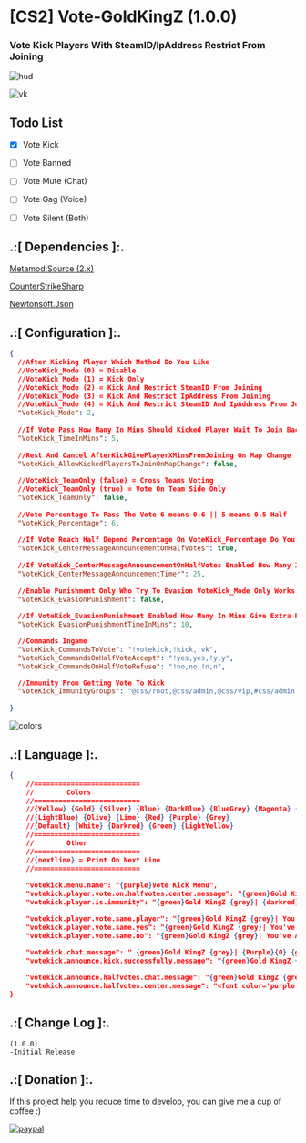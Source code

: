 # [CS2] Vote-GoldKingZ (1.0.0)

### Vote Kick Players With SteamID/IpAddress Restrict From Joining


![hud](https://github.com/oqyh/cs2-vote-kick/assets/48490385/8ae6ab2b-6772-48fb-8737-4a6aa479c3f1)

![vk](https://github.com/oqyh/cs2-Vote-GoldKingZ/assets/48490385/c9029fe0-3d29-4c9c-90e3-dc814c738c35)

## Todo List

- [x] Vote Kick 
- [ ] Vote Banned
- [ ] Vote Mute (Chat)
- [ ] Vote Gag (Voice)
- [ ] Vote Silent (Both)


## .:[ Dependencies ]:.
[Metamod:Source (2.x)](https://www.sourcemm.net/downloads.php/?branch=master)

[CounterStrikeSharp](https://github.com/roflmuffin/CounterStrikeSharp/releases)

[Newtonsoft.Json](https://www.nuget.org/packages/Newtonsoft.Json)

## .:[ Configuration ]:.
```json
{
  //After Kicking Player Which Method Do You Like
  //VoteKick_Mode (0) = Disable
  //VoteKick_Mode (1) = Kick Only
  //VoteKick_Mode (2) = Kick And Restrict SteamID From Joining
  //VoteKick_Mode (3) = Kick And Restrict IpAddress From Joining
  //VoteKick_Mode (4) = Kick And Restrict SteamID And IpAddress From Joining
  "VoteKick_Mode": 2,
  
  //If Vote Pass How Many In Mins Should Kicked Player Wait To Join Back
  "VoteKick_TimeInMins": 5,
  
  //Rest And Cancel AfterKickGivePlayerXMinsFromJoining On Map Change
  "VoteKick_AllowKickedPlayersToJoinOnMapChange": false,
  
  //VoteKick_TeamOnly (false) = Cross Teams Voting
  //VoteKick_TeamOnly (true) = Vote On Team Side Only
  "VoteKick_TeamOnly": false,
  
  //Vote Percentage To Pass The Vote 6 means 0.6 || 5 means 0.5 Half
  "VoteKick_Percentage": 6,
  
  //If Vote Reach Half Depend Percentage On VoteKick_Percentage Do You Want Annoce Player To Vote shortcut Depend [VoteKick_CommandsOnHalfVoteAccept] And [VoteKick_CommandsOnHalfVoteRefuse] To Kick Player Announced
  "VoteKick_CenterMessageAnnouncementOnHalfVotes": true,
  
  //If VoteKick_CenterMessageAnnouncementOnHalfVotes Enabled How Many In Secs To Show Message
  "VoteKick_CenterMessageAnnouncementTimer": 25,
  
  //Enable Punishment Only Who Try To Evasion VoteKick_Mode Only Works 2 to 4
  "VoteKick_EvasionPunishment": false,
  
  //If VoteKick_EvasionPunishment Enabled How Many In Mins Give Extra For Evasion Punishment
  "VoteKick_EvasionPunishmentTimeInMins": 10,

  //Commands Ingame
  "VoteKick_CommandsToVote": "!votekick,!kick,!vk",
  "VoteKick_CommandsOnHalfVoteAccept": "!yes,yes,!y,y",
  "VoteKick_CommandsOnHalfVoteRefuse": "!no,no,!n,n",

  //Immunity From Getting Vote To Kick
  "VoteKick_ImmunityGroups": "@css/root,@css/admin,@css/vip,#css/admin,#css/vip",
  
}
```

![colors](https://github.com/oqyh/cs2-vote-kick/assets/48490385/617503c9-fe77-480d-9ce2-fca5299cdcd5)



## .:[ Language ]:.
```json
{
    //==========================
    //        Colors
    //==========================
    //{Yellow} {Gold} {Silver} {Blue} {DarkBlue} {BlueGrey} {Magenta} {LightRed}
    //{LightBlue} {Olive} {Lime} {Red} {Purple} {Grey}
    //{Default} {White} {Darkred} {Green} {LightYellow}
    //==========================
    //        Other
    //==========================
    //{nextline} = Print On Next Line
    //==========================
	
    "votekick.menu.name": "{purple}Vote Kick Menu",
    "votekick.player.vote.on.halfvotes.center.message": "{green}Gold KingZ {grey}| {darkred}Please Wait For Timer To End",
    "votekick.player.is.immunity": "{green}Gold KingZ {grey}| {darkred}Vote Failed On {Purple}{0} {darkred}You Cant Vote Kick VIPs",//{0} Vip PlayerName 

    "votekick.player.vote.same.player": "{green}Gold KingZ {grey}| You've Already Voted To Kick {Purple}{0} {grey}[ {Olive}{1} {grey}/ {Olive}{2} {grey}]", //{0} PlayerName Vote On - {1} Votes - {2} Needed
    "votekick.player.vote.same.yes": "{green}Gold KingZ {grey}| You've Already Voted {lime}Yes {grey}To {Purple}{0} {grey}[ {Olive}{1} {grey}/ {Olive}{2} {grey}]", //{0} PlayerName Vote On - {1} Votes - {2} Needed
    "votekick.player.vote.same.no": "{green}Gold KingZ {grey}| You've Already Voted {red}No {grey}To {Purple}{0} {grey}[ {Olive}{1} {grey}/ {Olive}{2} {grey}]", //{0} PlayerName Vote On - {1} Votes - {2} Needed
    
    "votekick.chat.message": " {green}Gold KingZ {grey}| {Purple}{0} {grey}Wanted to kick {Magenta}{1} {grey}[ {Olive}{2} {grey}/ {Olive}{3} {grey}]", //{0} PlayerName Rock The Vote - {1} PlayerName Vote On - {1} Votes - {2} Needed
    "votekick.announce.kick.successfully.message": "{green}Gold KingZ {grey}| Vote Successfully, {Purple}{0} {grey}Has Been Kicked",{0} PlayerName Kicked

    "votekick.announce.halfvotes.chat.message": "{green}Gold KingZ {grey}| Votes Reached Half Type {yellow}!yes {grey}/ {yellow}!y {grey}Or {red}!no {grey}/ {red}!n {grey}To Vote Kick",
    "votekick.announce.halfvotes.center.message": "<font color='purple'>Vote Reach Half</font> <font color='darkred'>{0} Secs</font> <br> <font color='grey'>Kick player: </font> <font color='lightblue'>{1} ?</font> <br> <font class='fontSize-l' color='green'> [ {2} / {3} ] </font> <br> <font color='grey'>To Kick Say</font> <font color='yellow'>!yes</font><font color='grey'>/</font><font color='yellow'>!y</font> <br> <font color='grey'>To Remove Kick Say</font> <font color='yellow'>!no</font><font color='grey'>/</font><font color='yellow'>!n</font>"// {0} Timer - {1} PlayerName Vote On - {2} Votes - {3} Needed 
}
```

## .:[ Change Log ]:.
```
(1.0.0)
-Initial Release
```

## .:[ Donation ]:.

If this project help you reduce time to develop, you can give me a cup of coffee :)

[![paypal](https://www.paypalobjects.com/en_US/i/btn/btn_donateCC_LG.gif)](https://paypal.me/oQYh)
